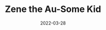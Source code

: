 ---
title: "Zene the Au-Some Kid"
date: "2022-03-28"
version: 4
category: "Sticker Packs"
format: "grid-gallery"
synopsis: "Celebrate World Autism Awareness Month with Zeanne's most Au-some twin brother, Zene!"
---